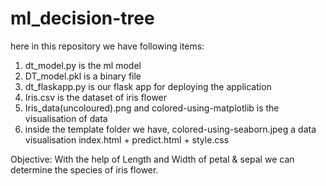 # ml_decision-tree


here in this repository we have following items:
1. dt_model.py  is the ml model 
2. DT_model.pkl  is a binary file 
3. dt_flaskapp.py  is our flask app for deploying the application
4. Iris.csv  is the dataset of iris flower
5. Iris_data(uncoloured).png and colored-using-matplotlib  is the visualisation of data
6. inside the template folder we have, 
   colored-using-seaborn.jpeg  a data visualisation
   index.html  +  predict.html  +  style.css 
 

Objective:
With the help of Length and Width of petal & sepal we can determine the species of iris flower.
